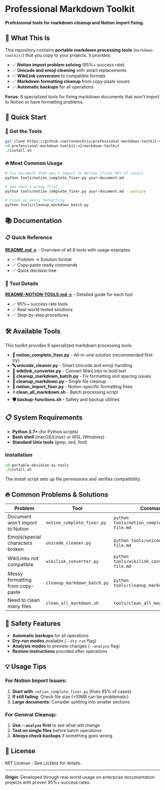 # Professional Markdown Toolkit

**Professional tools for markdown cleanup and Notion import fixing.**

## 🎯 **What This Is**

This repository contains **portable markdown processing tools** (`markdown-toolkit/`) that you copy to your projects. It provides:

- ✅ **Notion import problem solving** (95%+ success rate) 
- ✅ **Unicode and emoji cleaning** with smart replacements
- ✅ **WikiLink conversion** to compatible formats  
- ✅ **Markdown formatting cleanup** from copy-paste issues
- ✅ **Automatic backups** for all operations

**Focus**: 8 specialized tools for fixing markdown documents that won't import to Notion or have formatting problems.

## 🚀 **Quick Start**

### **🎯 Get the Tools**
```bash
git clone https://github.com/ronanchris/professional-markdown-toolkit-v2.git
cd professional-markdown-toolkit-v2/markdown-toolkit
./install.sh
```

### **🔥 Most Common Usage**
```bash
# Fix document that won't import to Notion (fixes 95% of cases)
python tools/notion_complete_fixer.py your-document.md

# See what's wrong first
python tools/notion_complete_fixer.py your-document.md --analyze

# Clean up messy formatting
python tools/cleanup_markdown_batch.py
```

## 📚 **Documentation**

### **📋 Quick Reference** 
**[README.md →](markdown-toolkit/README.md)** - Overview of all 8 tools with usage examples
- ✅ Problem → Solution format 
- ✅ Copy-paste ready commands
- ✅ Quick decision tree

### **🎯 Tool Details**
**[README-NOTION-TOOLS.md →](markdown-toolkit/tools/README-NOTION-TOOLS.md)** - Detailed guide for each tool
- ✅ 95%+ success rate tools
- ✅ Real-world tested solutions
- ✅ Step-by-step procedures

## 🛠️ **Available Tools**

This toolkit provides 8 specialized markdown processing tools:

- **📄 notion_complete_fixer.py** - All-in-one solution (recommended first try)
- **🔤 unicode_cleaner.py** - Smart Unicode and emoji handling  
- **🔗 wikilink_converter.py** - Convert WikiLinks to bold text
- **🧹 cleanup_markdown_batch.py** - Fix formatting and spacing issues
- **📝 cleanup_markdown.py** - Single file cleanup
- **🎯 notion_import_fixer.py** - Notion-specific formatting fixes
- **⚡ clean_all_markdown.sh** - Batch processing script
- **🛡️ backup-functions.sh** - Safety and backup utilities

## 📋 **System Requirements**

- **Python 3.7+** (for Python scripts)
- **Bash shell** (macOS/Linux) or WSL (Windows)
- **Standard Unix tools** (grep, sed, find)

### **Installation**
```bash
cd portable-obsidian-ai-tools
./install.sh
```

The install script sets up file permissions and verifies compatibility.

## 🔥 **Common Problems & Solutions**

| **Problem** | **Tool** | **Command** |
|-------------|----------|-------------|
| Document won't import to Notion | `notion_complete_fixer.py` | `python tools/notion_complete_fixer.py file.md` |
| Emojis/special characters broken | `unicode_cleaner.py` | `python tools/unicode_cleaner.py file.md` |
| WikiLinks not compatible | `wikilink_converter.py` | `python tools/wikilink_converter.py file.md` |
| Messy formatting from copy-paste | `cleanup_markdown_batch.py` | `python tools/cleanup_markdown_batch.py` |
| Need to clean many files | `clean_all_markdown.sh` | `tools/clean_all_markdown.sh` |

## 🚨 **Safety Features**

- **Automatic backups** for all operations
- **Dry-run modes** available (`--dry-run` flag)
- **Analysis modes** to preview changes (`--analyze` flag)
- **Restore instructions** provided after operations

## 💡 **Usage Tips**

### **For Notion Import Issues:**
1. **Start with**: `notion_complete_fixer.py` (fixes 95% of cases)
2. **If still failing**: Check file size (>10MB can be problematic)
3. **Large documents**: Consider splitting into smaller sections

### **For General Cleanup:**
1. **Use `--analyze` first** to see what will change
2. **Test on single files** before batch operations
3. **Always check backups** if something goes wrong

## 📄 **License**

MIT License - See `LICENSE` for details.

---

**Origin**: Developed through real-world usage on enterprise documentation projects with proven 95%+ success rates.


